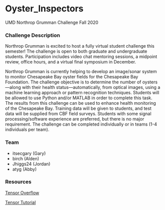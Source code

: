 # Oyster_Inspectors
UMD Northrop Grumman Challenge Fall 2020

### Challenge Description
Northrop Grumman is excited to host a fully virtual student challenge this
semester! The challenge is open to both graduate and undergraduate students.
Participation includes video chat mentoring sessions, a midpoint review, office
hours, and a virtual final symposium in December.

Northrop Grumman is currently helping to develop an image/sonar system to monitor
Chesapeake Bay oyster fields for the Chesapeake Bay Foundation. The challenge
objective is to determine the number of oysters—along with their health
status—automatically, from optical images, using a machine learning approach or
pattern recognition techniques. Students will be allowed to use Python and/or
MATLAB in order to complete this task. The results from this challenge can be
used to enhance health monitoring of the Chesapeake Bay. Training data will be
given to students, and test data will be supplied from CBF field surveys.
Students with some signal processing/software experience are preferred, but
there is no major requirement. The challenge can be completed individually or
in teams (1-4 individuals per team).


### Team
- itsecgary (Gary)
- birch (Alden)
- Jhiggs24 (Jordan)
- atyg (Abby)

### Resources
[Tensor Overflow](https://www.tensorflow.org/)

[Tensor Tutorial]()


